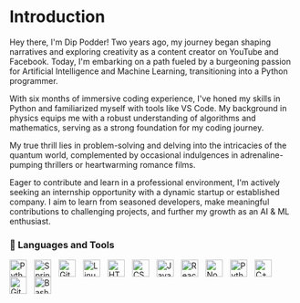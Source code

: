 # Introduction
Hey there, I'm Dip Podder! Two years ago, my journey began shaping narratives and exploring creativity as a content creator on YouTube and Facebook. Today, I'm embarking on a path fueled by a burgeoning passion for Artificial Intelligence and Machine Learning, transitioning into a Python programmer.

With six months of immersive coding experience, I've honed my skills in Python and familiarized myself with tools like VS Code. My background in physics equips me with a robust understanding of algorithms and mathematics, serving as a strong foundation for my coding journey.

My true thrill lies in problem-solving and delving into the intricacies of the quantum world, complemented by occasional indulgences in adrenaline-pumping thrillers or heartwarming romance films.

Eager to contribute and learn in a professional environment, I'm actively seeking an internship opportunity with a dynamic startup or established company. I aim to learn from seasoned developers, make meaningful contributions to challenging projects, and further my growth as an AI & ML enthusiast.

### 🧰 Languages and Tools

<img align="left" alt="Python" width="30px" style="padding-right:10px;" src="![image](https://github.com/DipPodder/DIpPodder/assets/96014294/8f43217b-9062-4fef-bdb9-ea00a92095a5)
"/>
<img align="left" alt="Spring" width="30px" style="padding-right:10px;" src="https://cdn.jsdelivr.net/gh/devicons/devicon/icons/spring/spring-original.svg" />
<img align="left" alt="Git" width="30px" style="padding-right:10px;" src="https://cdn.jsdelivr.net/gh/devicons/devicon/icons/git/git-original.svg" />
<img align="left" alt="Linux" width="30px" style="padding-right:10px;" src="https://cdn.jsdelivr.net/gh/devicons/devicon/icons/linux/linux-original.svg" />
<img align="left" alt="HTML" width="30px" style="padding-right:10px;" src="https://cdn.jsdelivr.net/gh/devicons/devicon/icons/html5/html5-plain.svg" />
<img align="left" alt="CSS" width="30px" style="padding-right:10px;" src="https://cdn.jsdelivr.net/gh/devicons/devicon/icons/css3/css3-plain.svg" />
<img align="left" alt="JavaScript" width="30px" style="padding-right:10px;" src="https://cdn.jsdelivr.net/gh/devicons/devicon/icons/javascript/javascript-plain.svg" />
<img align="left" alt="React" width="30px" style="padding-right:10px;" src="https://cdn.jsdelivr.net/gh/devicons/devicon/icons/react/react-original.svg" />
<img align="left" alt="NodeJS" width="30px" style="padding-right:10px;" src="https://cdn.jsdelivr.net/gh/devicons/devicon/icons/nodejs/nodejs-original.svg" />
<img align="left" alt="Python" width="30px" style="padding-right:10px;" src="https://cdn.jsdelivr.net/gh/devicons/devicon/icons/python/python-plain.svg" />
<img align="left" alt="C++" width="30px" style="padding-right:10px;" src="https://cdn.jsdelivr.net/gh/devicons/devicon/icons/cplusplus/cplusplus-line.svg" />
<img align="left" alt="GitHub" width="30px" style="padding-right:10px;" src="https://cdn.jsdelivr.net/gh/devicons/devicon/icons/github/github-original.svg" />
<img align="left" alt="Bash" width="30px" style="padding-right:10px;" src="https://cdn.jsdelivr.net/gh/devicons/devicon/icons/bash/bash-original.svg" />
<br />

